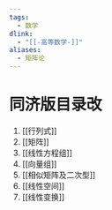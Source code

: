 ```yaml
---
tags:
  - 数学
dlink:
  - "[[-高等数学-]]"
aliases:
  - 矩阵论
---
```

# 同济版目录改
1. [[行列式]]
2. [[矩阵]]
3. [[线性方程组]]
4. [[向量组]]
5. [[相似矩阵及二次型]]
6. [[线性空间]]
7. [[线性变换]]
